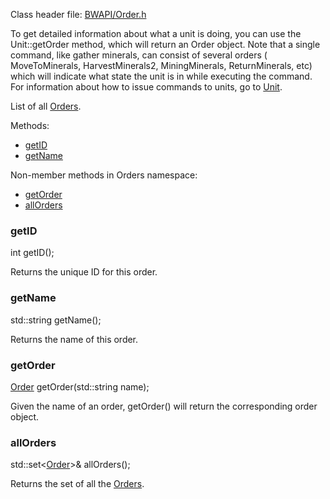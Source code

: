 Class header file: [BWAPI/Order.h](http://code.google.com/p/bwapi/source/browse/trunk/bwapi/include/BWAPI/Order.h#)

To get detailed information about what a unit is doing, you can use the Unit::getOrder method, which will return an Order object. Note that a single command, like gather minerals, can consist of several orders ( MoveToMinerals, HarvestMinerals2, MiningMinerals, ReturnMinerals, etc) which will indicate what state the unit is in while executing the command. For information about how to issue commands to units, go to [Unit](Unit.md).

List of all [Orders](Orders.md).

Methods:

  * [getID](#getID.md)
  * [getName](#getName.md)

Non-member methods in Orders namespace:

  * [getOrder](#getOrder.md)
  * [allOrders](#allOrders.md)

### getID ###
int getID();

Returns the unique ID for this order.

### getName ###
std::string getName();

Returns the name of this order.

### getOrder ###
[Order](Order.md) getOrder(std::string name);

Given the name of an order, getOrder() will return the corresponding order object.

### allOrders ###
std::set<[Order](Order.md)>& allOrders();

Returns the set of all the [Orders](Orders.md).